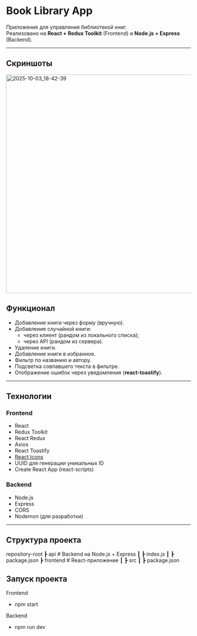 # Book Library App

Приложение для управления библиотекой книг.  
Реализовано на **React + Redux Toolkit** (Frontend) и **Node.js + Express** (Backend).  

---

## Скриншоты


<img width="1148" height="596" alt="2025-10-03_18-42-39" src="https://github.com/user-attachments/assets/ee7d6577-fd10-4389-bf7d-11f05207505a" />


## Функционал

- Добавление книги через форму (вручную).
- Добавление случайной книги:
  - через клиент (рандом из локального списка);
  - через API (рандом из сервера).
- Удаление книги.
- Добавление книги в избранное.
- Фильтр по названию и автору.
- Подсветка совпавшего текста в фильтре.
- Отображение ошибок через уведомления (**react-toastify**).

---

## Технологии

### Frontend
- React
- Redux Toolkit
- React Redux
- Axios
- React Toastify
- [React Icons](https://react-icons.github.io/react-icons/)
- UUID для генерации уникальных ID
- Create React App (react-scripts)

### Backend
- Node.js
- Express
- CORS
- Nodemon (для разработки)

---

## Структура проекта

repository-root
┣ api # Backend на Node.js + Express
┃ ┣ index.js
┃ ┣ package.json
┣ frontend # React-приложение
┃ ┣ src
┃ ┣ package.json

## Запуск проекта

Frontend
- npm start

Backend
- npm run dev
